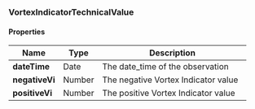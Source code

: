 
[//]: # (CLASS:VortexIndicatorTechnicalValue)

[//]: # (KIND:object)

### VortexIndicatorTechnicalValue

#### Properties

[//]: # (START_DEFINITION)

Name | Type | Description
------------ | ------------- | -------------
**dateTime** | Date | The date_time of the observation &nbsp;
**negativeVi** | Number | The negative Vortex Indicator value &nbsp;
**positiveVi** | Number | The positive Vortex Indicator value &nbsp;

[//]: # (END_DEFINITION)






